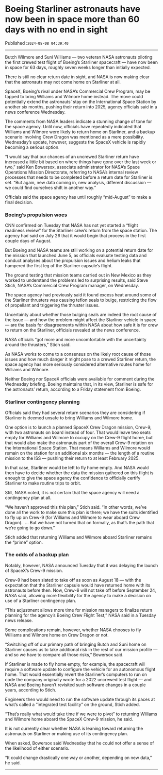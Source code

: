 # Boeing Starliner astronauts have now been in space more than 60 days with no end in sight

Published :`2024-08-08 04:39:40`

---

Butch Wilmore and Suni Williams — two veteran NASA astronauts piloting the first crewed test flight of Boeing’s Starliner spacecraft — have now been in space for 63 days, roughly seven weeks longer than initially expected.

There is still no clear return date in sight, and NASA is now making clear that the astronauts may not come home on Starliner at all.

SpaceX, Boeing’s rival under NASA’s Commercial Crew Program, may be tapped to bring Williams and Wilmore home instead. The move could potentially extend the astronauts’ stay on the International Space Station by another six months, pushing their return into 2025, agency officials said in a news conference Wednesday.

The comments from NASA leaders indicate a stunning change of tone for the space agency. Until now, officials have repeatedly indicated that Williams and Wilmore were likely to return home on Starliner, and a backup scenario involving Crew Dragon was mentioned as a mere possibility. Wednesday’s update, however, suggests the SpaceX vehicle is rapidly becoming a serious option.

“I would say that our chances of an uncrewed Starliner return have increased a little bit based on where things have gone over the last week or two,” said Ken Bowersox, associate administrator for NASA’s Space Operations Mission Directorate, referring to NASA’s internal review processes that needs to be completed before a return date for Starliner is set. “But again, new data coming in, new analysis, different discussion — we could find ourselves shift in another way.”

Officials said the space agency has until roughly “mid-August” to make a final decision.

### Boeing’s propulsion woes

CNN confirmed on Tuesday that NASA has not yet started a “flight readiness review” for the Starliner crew’s return from the space station. The agency had said on July 26 that it would begin that process in the first couple days of August.

But Boeing and NASA teams are still working on a potential return date for the mission that launched June 5, as officials evaluate testing data and conduct analyses about the propulsion issues and helium leaks that hampered the first leg of the Starliner capsule’s flight.

The ground testing that mission teams carried out in New Mexico as they worked to understand the problems led to surprising results, said Steve Stich, NASA’s Commercial Crew Program manager, on Wednesday.

The space agency had previously said it found excess heat around some of the Starliner thrusters was causing teflon seals to bulge, restricting the flow of propellant and triggering the thruster issues.

Uncertainty about whether those bulging seals are indeed the root cause of the issue — and how the problem might affect the Starliner vehicle in space — are the basis for disagreements within NASA about how safe it is for crew to return on the Starliner, officials revealed at the news conference.

NASA officials “got more and more uncomfortable with the uncertainty around the thrusters,” Stich said.

As NASA works to come to a consensus on the likely root cause of those issues and how much danger it might pose to a crewed Starliner return, the space agency has more seriously considered alternative routes home for Williams and Wilmore.

Neither Boeing nor SpaceX officials were available for comment during the Wednesday briefing. Boeing maintains that, in its view, Starliner is safe for the astronauts’ return, according to a Friday statement from Boeing.

### Starliner contingency planning

Officials said they had several return scenarios they are considering if Starliner is deemed unsafe to bring Williams and Wilmore home.

One option is to launch a planned SpaceX Crew Dragon mission, Crew-9, with two astronauts on board instead of four. That would leave two seats empty for Williams and Wilmore to occupy on the Crew-9 flight home, but that would also make the astronauts part of the overall Crew-9 rotation on the International Space Station. That means Williams and Wilmore would remain on the station for an additional six months — the length of a routine mission to the ISS — pushing their return to at least February 2025.

In that case, Starliner would be left to fly home empty. And NASA would then have to decide whether the data the mission gathered on this flight is enough to give the space agency the confidence to officially certify Starliner to make routine trips to orbit.

Still, NASA noted, it is not certain that the space agency will need a contingency plan at all.

“We haven’t approved this this plan,” Stich said. “In other words, we’ve done all the work to make sure this plan is there; we have the suits identified to fly up on Crew-9 (for Williams and Wilmore to wear aboard Crew Dragon).  … But we have not turned that on formally, as that’s the path that we’re going to go down.”

Stich added that returning Williams and Wilmore aboard Starliner remains the “prime” option.

### The odds of a backup plan

Notably, however, NASA announced Tuesday that it was delaying the launch of SpaceX’s Crew-9 mission.

Crew-9 had been slated to take off as soon as August 18 — with the expectation that the Starliner capsule would have returned home with its astronauts before then. Now, Crew-9 will not take off before September 24, NASA said, allowing more flexibility for the agency to make a decision on use of a Starliner contingency plan.

“This adjustment allows more time for mission managers to finalize return planning for the agency’s Boeing Crew Flight Test,” NASA said in a Tuesday news release.

Some complications remain, however, whether NASA chooses to fly Williams and Wilmore home on Crew Dragon or not.

“Switching off of our primary path of bringing Butch and Suni home on Starliner causes us to take additional risk in the rest of our mission profile — and so we have to compare all those risks,” Bowersox said.

If Starliner is made to fly home empty, for example, the spacecraft will require a software update to configure the vehicle for an autonomous flight home. That would essentially revert the Starliner’s computers to run on code the company originally wrote for a 2022 uncrewed test flight — and NASA and Boeing haven’t revisited such software changes in a couple years, according to Stich.

Engineers then would need to run the software update through its paces at what’s called a “integrated test facility” on the ground, Stich added.

“That’s really what would take time if we were to pivot” to returning Williams and Wilmore home aboard the SpaceX Crew-9 mission, he said.

It is not currently clear whether NASA is leaning toward returning the astronauts on Starliner or making use of its contingency plan.

When asked, Bowersox said Wednesday that he could not offer a sense of the likelihood of either scenario.

“It could change drastically one way or another, depending on new data,” he said.

---

